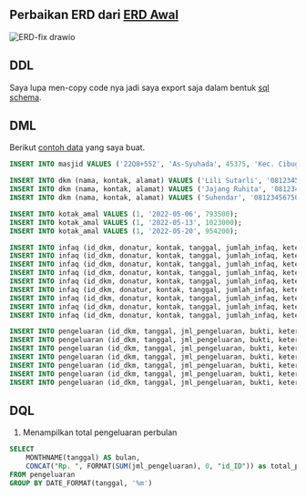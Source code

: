 ## Perbaikan ERD dari [ERD Awal](https://github.com/rifkymaulana6/IF214002/tree/main/pertemuan6)
![ERD-fix drawio](https://user-images.githubusercontent.com/81552476/170210415-f3783e15-7221-4c91-aec5-7f4098103f6b.png)

## DDL
Saya lupa men-copy code nya jadi saya export saja dalam bentuk [sql schema](https://github.com/rifkymaulana6/IF214002/blob/main/pertemuan11/catatan-keuangan-masjid.sql).

## DML
Berikut [contoh data](https://github.com/rifkymaulana6/IF214002/blob/main/pertemuan11/contoh-data.sql) yang saya buat.
```sql
INSERT INTO masjid VALUES ('22Q8+552', 'As-Syuhada', 45375, 'Kec. Cibugel, Kabupaten Sumedang, Jawa Barat 45375');

INSERT INTO dkm (nama, kontak, alamat) VALUES ('Lili Sutarli', '081234567890', 'Dsn. Cidomas, No. 12, 03/03, Ds. Buanamekar, Kec.Cibugel');
INSERT INTO dkm (nama, kontak, alamat) VALUES ('Jajang Ruhita', '081234567812', 'Dsn. Cidomas, No. 20, 03/03, Ds. Buanamekar, Kec.Cibugel');
INSERT INTO dkm (nama, kontak, alamat) VALUES ('Suhendar', '081234567501', 'Dsn. Cidomas, No. 24, 03/03, Ds. Buanamekar, Kec.Cibugel');

INSERT INTO kotak_amal VALUES (1, '2022-05-06', 793500);
INSERT INTO kotak_amal VALUES (1, '2022-05-13', 1023000);
INSERT INTO kotak_amal VALUES (1, '2022-05-20', 954200);

INSERT INTO infaq (id_dkm, donatur, kontak, tanggal, jumlah_infaq, keterangan) VALUES (2, 'Kevin', '082126201022', '2022-01-19', 2000000, 'Uang Tunai');
INSERT INTO infaq (id_dkm, donatur, kontak, tanggal, jumlah_infaq, keterangan) VALUES (2, 'Bernardo', '085314937401', '2022-01-25', 700000, 'Bahan Bangunan');
INSERT INTO infaq (id_dkm, donatur, kontak, tanggal, jumlah_infaq, keterangan) VALUES (2, 'Aguero', '082126201033', '2022-02-02', 222000, 'Makanan');
INSERT INTO infaq (id_dkm, donatur, kontak, tanggal, jumlah_infaq, keterangan) VALUES (2, 'Hamba Allah', '', '2022-02-15', 10000000, 'Transfer');
INSERT INTO infaq (id_dkm, donatur, kontak, tanggal, jumlah_infaq, keterangan) VALUES (2, 'Hamba Allah', '', '2022-02-16', 7000000, 'Transfer');
INSERT INTO infaq (id_dkm, donatur, kontak, tanggal, jumlah_infaq, keterangan) VALUES (2, 'Hamba Allah', '', '2022-02-17', 13000000, 'Transfer');
INSERT INTO infaq (id_dkm, donatur, kontak, tanggal, jumlah_infaq, keterangan) VALUES (2, 'Mbappe', '', '2022-02-25', 150000, 'Uang Tunai');
INSERT INTO infaq (id_dkm, donatur, kontak, tanggal, jumlah_infaq, keterangan) VALUES (2, 'Hamba Allah', '082117201020', '2022-03-09', 75000, 'Makanan');
INSERT INTO infaq (id_dkm, donatur, kontak, tanggal, jumlah_infaq, keterangan) VALUES (2, 'Benzema', '', '2022-04-20', 12000000, 'Uang Tunai');

INSERT INTO pengeluaran (id_dkm, tanggal, jml_pengeluaran, bukti, keterangan) VALUES (3, '2022-01-21', 500000, 'nota1.jpg', 'cat tembok');
INSERT INTO pengeluaran (id_dkm, tanggal, jml_pengeluaran, bukti, keterangan) VALUES (3, '2022-02-05', 200000, 'nota2.jpg', 'makanan untuk pengajian bulanan');
INSERT INTO pengeluaran (id_dkm, tanggal, jml_pengeluaran, bukti, keterangan) VALUES (3, '2022-02-14', 50000, 'nota3.jpg', 'lampu wc');
INSERT INTO pengeluaran (id_dkm, tanggal, jml_pengeluaran, bukti, keterangan) VALUES (3, '2022-02-19', 70000, 'pln1.jpg', 'bayar listrik feb22');
INSERT INTO pengeluaran (id_dkm, tanggal, jml_pengeluaran, bukti, keterangan) VALUES (3, '2022-03-02', 20000, 'nota4.jpg', 'pengharum ruangan');
INSERT INTO pengeluaran (id_dkm, tanggal, jml_pengeluaran, bukti, keterangan) VALUES (3, '2022-03-19', 60000, 'pln2.jpg', 'bayar listrik mar22');
INSERT INTO pengeluaran (id_dkm, tanggal, jml_pengeluaran, bukti, keterangan) VALUES (3, '2022-03-27', 150000, 'nota5.jpg', 'keran dan alat kebersihan');
```

## DQL
1. Menampilkan total pengeluaran perbulan
```sql
SELECT
	MONTHNAME(tanggal) AS bulan,
    CONCAT("Rp. ", FORMAT(SUM(jml_pengeluaran), 0, "id_ID")) as total_pengeluaran
FROM pengeluaran
GROUP BY DATE_FORMAT(tanggal, '%m')
```
